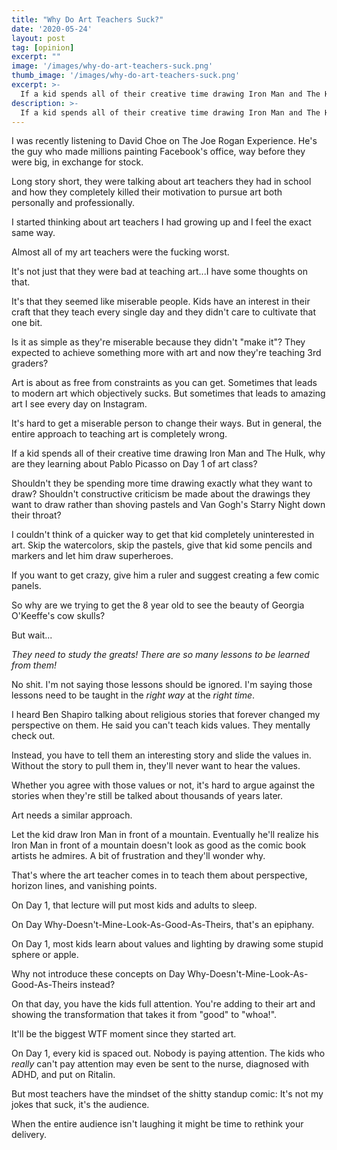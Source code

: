 ```yaml
---
title: "Why Do Art Teachers Suck?"
date: '2020-05-24'
layout: post
tag: [opinion]
excerpt: ""
image: '/images/why-do-art-teachers-suck.png'
thumb_image: '/images/why-do-art-teachers-suck.png'
excerpt: >-
  If a kid spends all of their creative time drawing Iron Man and The Hulk, why are they learning about Pablo Picasso on Day 1 of art class? Shouldn't they be spending more time drawing exactly what they want to draw?
description: >-
  If a kid spends all of their creative time drawing Iron Man and The Hulk, why are they learning about Pablo Picasso on Day 1 of art class? Shouldn't they be spending more time drawing exactly what they want to draw?
---
```


I was recently listening to David Choe on The Joe Rogan Experience. He's the guy who made millions painting Facebook's office, way before they were big, in exchange for stock.

Long story short, they were talking about art teachers they had in school and how they completely killed their motivation to pursue art both personally and professionally.

I started thinking about art teachers I had growing up and I feel the exact same way.

Almost all of my art teachers were the fucking worst.

It's not just that they were bad at teaching art...I have some thoughts on that.

It's that they seemed like miserable people. Kids have an interest in their craft that they teach every single day and they didn't care to cultivate that one bit.

Is it as simple as they're miserable because they didn't "make it"? They expected to achieve something more with art and now they're teaching 3rd graders?

Art is about as free from constraints as you can get. Sometimes that leads to modern art which objectively sucks. But sometimes that leads to amazing art I see every day on Instagram.

It's hard to get a miserable person to change their ways. But in general, the entire approach to teaching art is completely wrong.

If a kid spends all of their creative time drawing Iron Man and The Hulk, why are they learning about Pablo Picasso on Day 1 of art class?

Shouldn't they be spending more time drawing exactly what they want to draw? Shouldn't constructive criticism be made about the drawings they want to draw rather than shoving pastels and Van Gogh's Starry Night down their throat?

I couldn't think of a quicker way to get that kid completely uninterested in art. Skip the watercolors, skip the pastels, give that kid some pencils and markers and let him draw superheroes.

If you want to get crazy, give him a ruler and suggest creating a few comic panels.

So why are we trying to get the 8 year old to see the beauty of Georgia O'Keeffe's cow skulls?

But wait...

*They need to study the greats! There are so many lessons to be learned from them!*

No shit. I'm not saying those lessons should be ignored. I'm saying those lessons need to be taught in the *right way* at the *right time*.

I heard Ben Shapiro talking about religious stories that forever changed my perspective on them. He said you can't teach kids values. They mentally check out.

Instead, you have to tell them an interesting story and slide the values in. Without the story to pull them in, they'll never want to hear the values.

Whether you agree with those values or not, it's hard to argue against the stories when they're still be talked about thousands of years later.

Art needs a similar approach.

Let the kid draw Iron Man in front of a mountain. Eventually he'll realize his Iron Man in front of a mountain doesn't look as good as the comic book artists he admires. A bit of frustration and they'll wonder why.

That's where the art teacher comes in to teach them about perspective, horizon lines, and vanishing points.

On Day 1, that lecture will put most kids and adults to sleep.

On Day Why-Doesn't-Mine-Look-As-Good-As-Theirs, that's an epiphany.

On Day 1, most kids learn about values and lighting by drawing some stupid sphere or apple.

Why not introduce these concepts on Day Why-Doesn't-Mine-Look-As-Good-As-Theirs instead?

On that day, you have the kids full attention. You're adding to their art and showing the transformation that takes it from "good" to "whoa!".

It'll be the biggest WTF moment since they started art.

On Day 1, every kid is spaced out. Nobody is paying attention. The kids who *really* can't pay attention may even be sent to the nurse, diagnosed with ADHD, and put on Ritalin.

But most teachers have the mindset of the shitty standup comic: It's not my jokes that suck, it's the audience.

When the entire audience isn't laughing it might be time to rethink your delivery.